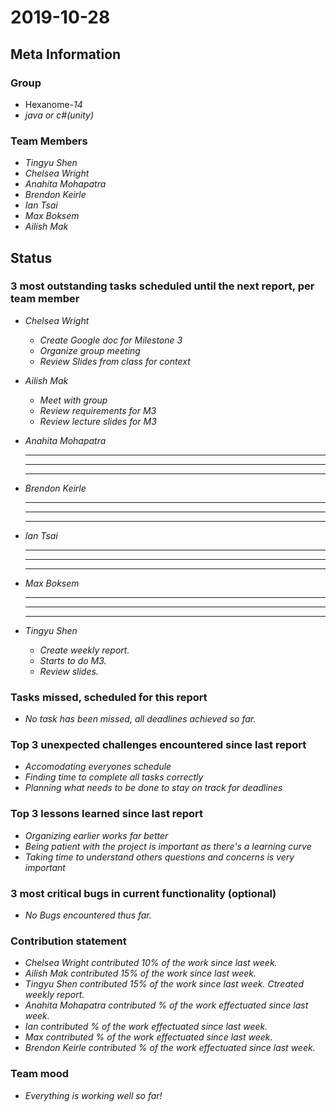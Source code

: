 # 2019-10-28

## Meta Information

### Group

 * Hexanome-*14*
 * *java or c#(unity)*

### Team Members

 * *Tingyu Shen*
 * *Chelsea Wright*
 * *Anahita Mohapatra*
 * *Brendon Keirle*
 * *Ian Tsai*
 * *Max Boksem*
 * *Ailish Mak*

## Status

### 3 most outstanding tasks scheduled until the next report, per team member

 * *Chelsea Wright*
   * *Create Google doc for Milestone 3*
   * *Organize group meeting*
   * *Review Slides from class for context*
   
   
 * *Ailish Mak*
   * *Meet with group*
   * *Review requirements for M3*
   * *Review lecture slides for M3*
 
 
 * *Anahita Mohapatra*
   * **
   * **
   * **
 
 * *Brendon Keirle*
   * **
   * **
   * **
 
 
 * *Ian Tsai*
   * **
   * **
   * **


 * *Max Boksem*
   * **
   * **
   * **
 
 
 * *Tingyu Shen*
   * *Create weekly report.*
   * *Starts to do M3.*
   * *Review slides.*



### Tasks missed, scheduled for this report

 * *No task has been missed, all deadlines achieved so far.*

### Top 3 unexpected challenges encountered since last report

 * *Accomodating everyones schedule*
 * *Finding time to complete all tasks correctly*
 * *Planning what needs to be done to stay on track for deadlines*
 

### Top 3 lessons learned since last report

   * *Organizing earlier works far better*
   * *Being patient with the project is important as there's a learning curve*
   * *Taking time to understand others questions and concerns is very important*

### 3 most critical bugs in current functionality (optional)

 * *No Bugs encountered thus far.*

### Contribution statement

 * *Chelsea Wright contributed 10% of the work since last week.*
 * *Ailish Mak contributed 15% of the work since last week.*
 * *Tingyu Shen contributed 15% of the work since last week. Ctreated weekly report.*
 * *Anahita Mohapatra contributed % of the work effectuated since last week.*
 * *Ian contributed % of the work effectuated since last week.*
 * *Max contributed % of the work effectuated since last week.*
 * *Brendon Keirle contributed % of the work effectuated since last week.*

### Team mood

 * *Everything is working well so far!*
